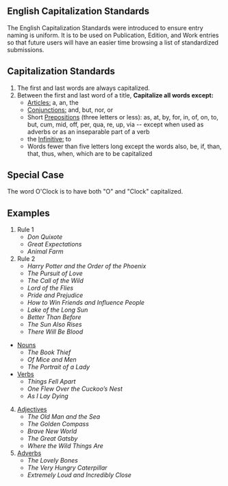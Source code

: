 English Capitalization Standards
---------------

The English Capitalization Standards were introduced to ensure entry naming is uniform. It is to be used on Publication, Edition, and Work entries so that future users will have an easier time browsing a list of standardized submissions.

Capitalization Standards
---------------
1. The first and last words are always capitalized.
2. Between the first and last word of a title, **Capitalize all words except:** 
	+ [Articles:](http://grammar.about.com/od/ab/g/articleterm.htm) a, an, the
	+ [Conjunctions:](http://partofspeech.org/conjunction) and, but, nor, or
	+ Short [Prepositions](http://partofspeech.org/preposition) (three letters or less): as, at, by, for, in, of, on, to, but, cum, mid, off, per, qua, re, up, via -- except when used as adverbs or as an inseparable part of a verb
	+ the [Infinitive:](https://owl.english.purdue.edu/owl/resource/627/03/) to
	+ Words fewer than five letters long except the words also, be, if, than, that, thus, when, which are to be capitalized

Special Case
---------------
The word O'Clock is to have both "O" and "Clock" capitalized.

Examples
---------------
1. Rule 1
	+ *Don Quixote*
	+ *Great Expectations*
	+ *Animal Farm*
2. Rule 2
	+ *Harry Potter and the Order of the Phoenix*
	+ *The Pursuit of Love*
	+ *The Call of the Wild*
	+ *Lord of the Flies*
	+ *Pride and Prejudice*
	+ *How to Win Friends and Influence People*
	+ *Lake of the Long Sun*
	+ *Better Than Before*
	+ *The Sun Also Rises*
	+ *There Will Be Blood*
* [Nouns](http://partofspeech.org/noun)
	+ *The Book Thief*
	+ *Of Mice and Men*
	+ *The Portrait of a Lady*
* [Verbs](http://partofspeech.org/verb)
	+ *Things Fell Apart*
	+ *One Flew Over the Cuckoo’s Nest*
	+ *As I Lay Dying*
4. [Adjectives](http://partofspeech.org/adjective/)
	+ *The Old Man and the Sea*
	+ *The Golden Compass*
	+ *Brave New World*
	+ *The Great Gatsby*
	+ *Where the Wild Things Are*
5. [Adverbs](http://partofspeech.org/adverb)
	+ *The Lovely Bones*
	+ *The Very Hungry Caterpillar*
	+ *Extremely Loud and Incredibly Close*
